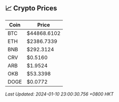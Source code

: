 ## 📈 Crypto Prices

| Coin | Price |
| ---- | ----- |
| BTC | $44868.6102 |
| ETH | $2386.7339 |
| BNB | $292.3124 |
| CRV | $0.5160 |
| ARB | $1.9524 |
| OKB | $53.3398 |
| DOGE | $0.0772 |

_Last Updated: 2024-01-10 23:00:30.756 +0800 HKT_